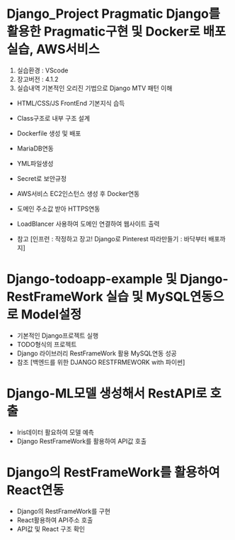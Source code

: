 # Django_Project Pragmatic Django를 활용한 Pragmatic구현 및 Docker로 배포실습, AWS서비스 


1. 실습환경 : VScode 
2. 장고버전 : 4.1.2 
3. 실습내역 기본적인 오리진 기법으로 Django MTV 패턴 이해

- HTML/CSS/JS FrontEnd 기본지식 습득

- Class구조로 내부 구조 설계

- Dockerfile 생성 및 배포

- MariaDB연동

- YML파일생성

- Secret로 보안규정

- AWS서비스 EC2인스턴스 생성 후 Docker연동

- 도메인 주소값 받아 HTTPS연동

- LoadBlancer 사용하여 도메인 연결하여 웹사이트 출력

- 참고 [인프런 : 작정하고 장고! Django로 Pinterest 따라만들기 : 바닥부터 배포까지]


# Django-todoapp-example 및 Django-RestFrameWork 실습 및 MySQL연동으로 Model설정

- 기본적인 Django프로젝트 실행
- TODO형식의 프로젝트 
- Django 라이브러리 RestFrameWork 활용 MySQL연동 성공 
- 참조 [백엔드를 위한 DJANGO RESTFRMEWORK with 파이썬]


# Django-ML모델 생성해서 RestAPI로 호출
- Iris데이터 활요하여 모델 예측
- Django RestFrameWork를 활용하여 API값 호출


# Django의 RestFrameWork를 활용하여 React연동

- Django의 RestFrameWork를 구현
- React활용하여 API주소 호출
- API값 및 React 구조 확인 
